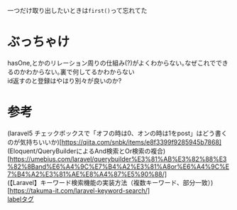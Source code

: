 一つだけ取り出したいときは`first()`って忘れてた

# ぶっちゃけ
hasOne,とかのリレーション周りの仕組み(?)がよくわからない｡なぜこれでできるのかわからない｡裏で何してるかわからない  
id返すのと登録はやはり別々が良いのか?

# 参考
(laravel5 チェックボックスで「オフの時は0、オンの時は1をpost」はどう書くのが気持ちいいか)[https://qiita.com/snbk/items/e8f3399f9285945b7868]  
(Eloquent/QueryBuilderによるAnd検索とOr検索の複合)[https://umebius.com/laravel/querybuilder%E3%81%AB%E3%82%88%E3%82%8Band%E6%A4%9C%E7%B4%A2%E3%81%A8or%E6%A4%9C%E7%B4%A2%E3%81%AE%E8%A4%87%E5%90%88/]  
(【Laravel】キーワード検索機能の実装方法（複数キーワード、部分一致）)[https://takuma-it.com/laravel-keyword-search/]  
[labelタグ](https://catnose.me/learning/html/label)
